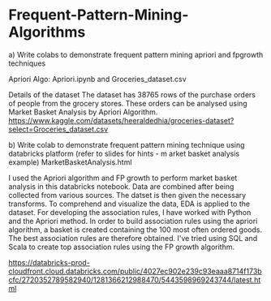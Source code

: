 # Frequent-Pattern-Mining-Algorithms

a) Write  colabs to demonstrate frequent pattern mining apriori and fpgrowth techniques

Apriori Algo: Apriori.ipynb and Groceries_dataset.csv

Details of the dataset
The dataset has 38765 rows of the purchase orders of people from the grocery stores. These orders can be analysed using Market Basket Analysis by Apriori Algorithm.
https://www.kaggle.com/datasets/heeraldedhia/groceries-dataset?select=Groceries_dataset.csv



b) Write colab to demonstrate frequent pattern mining technique using databricks platform (refer to slides for hints - m arket basket analysis example) MarketBasketAnalysis.html

I used the Apriori algorithm and FP growth to perform market basket analysis in this databricks notebook. Data are combined after being collected from various sources. The datset is then given the necessary transforms. To comprehend and visualize the data, EDA is applied to the dataset. For developing the association rules, I have worked with Python and the Apriori method. In order to build association rules using the apriori algorithm, a basket is created containing the 100 most often ordered goods. The best association rules are therefore obtained. I've tried using SQL and Scala to create top association rules using the FP growth algorithm.

https://databricks-prod-cloudfront.cloud.databricks.com/public/4027ec902e239c93eaaa8714f173bcfc/2720352789582940/1281366212988470/5443598969243744/latest.html



